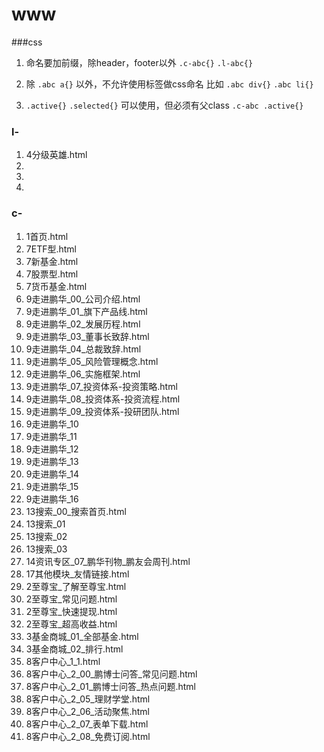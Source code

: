 # www

###css

1. 命名要加前缀，除header，footer以外
`.c-abc{}` 
`.l-abc{}`

2. 除 `.abc a{}` 以外，不允许使用标签做css命名 比如 `.abc div{}` `.abc li{}`

3. `.active{}` `.selected{}` 可以使用，但必须有父class `.c-abc .active{}`


### l-
 1. 4分级英雄.html
 2.
 3.
 4.

### c-
 1. 1首页.html
 2. 7ETF型.html
 3. 7新基金.html
 4. 7股票型.html
 5. 7货币基金.html
 6. 9走进鹏华_00_公司介绍.html
 7. 9走进鹏华_01_旗下产品线.html
 8. 9走进鹏华_02_发展历程.html
 9. 9走进鹏华_03_董事长致辞.html
 10. 9走进鹏华_04_总裁致辞.html
 11. 9走进鹏华_05_风险管理概念.html
 12. 9走进鹏华_06_实施框架.html
 13. 9走进鹏华_07_投资体系-投资策略.html
 14. 9走进鹏华_08_投资体系-投资流程.html
 15. 9走进鹏华_09_投资体系-投研团队.html
 16. 9走进鹏华_10
 17. 9走进鹏华_11
 18. 9走进鹏华_12
 19. 9走进鹏华_13
 20. 9走进鹏华_14
 21. 9走进鹏华_15
 22. 9走进鹏华_16
 23. 13搜索_00_搜索首页.html
 24. 13搜索_01
 25. 13搜索_02
 26. 13搜索_03
 27. 14资讯专区_07_鹏华刊物_鹏友会周刊.html
 28. 17其他模块_友情链接.html
 29. 2至尊宝_了解至尊宝.html
 30. 2至尊宝_常见问题.html
 31. 2至尊宝_快速提现.html
 32. 2至尊宝_超高收益.html
 33. 3基金商城_01_全部基金.html
 34. 3基金商城_02_排行.html
 35. 8客户中心_1_1.html
 36. 8客户中心_2_00_鹏博士问答_常见问题.html
 37. 8客户中心_2_01_鹏博士问答_热点问题.html
 38. 8客户中心_2_05_理财学堂.html
 39. 8客户中心_2_06_活动聚焦.html
 40. 8客户中心_2_07_表单下载.html
 41. 8客户中心_2_08_免费订阅.html



